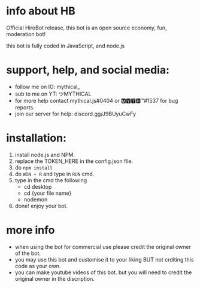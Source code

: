 # info about HB
Official HiroBot release, this bot is an open source economy, fun, moderation  bot!

this bot is fully coded in JavaScript, and node.js
# support, help, and social media:
   - follow me on IG: mythical_
   - sub to me on YT: ツMYTHICAL
   - for more help contact mythical.js#0404 or 🅼🆈🆃🅷™#1537 for bug reports.
   - join our server for help: discord.gg/J9BUyuCwFy
# installation:
1. install node.js and NPM.
2. replace the TOKEN_HERE in the config.json file.
3. do `npm install`
4. do `WIN + R` and type in `RUN` cmd.
5. type in the cmd the following
    - cd desktop
    - cd {your file name}
    - nodemon
4. done! enjoy your bot.

# more info
- when using the bot for commercial use please credit the original owner of the bot.
- you may use this bot and customise it to your liking BUT not crditing this code as your own.
- you can make youtube videos of this bot. but you will need to credit the original owner in the discription.
